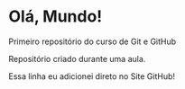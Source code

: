# Olá, Mundo!
 Primeiro repositório do curso de Git e GitHub

 Repositório criado durante uma aula.
 
 Essa linha eu adicionei direto no Site GitHub! 
